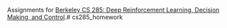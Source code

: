 Assignments for [Berkeley CS 285: Deep Reinforcement Learning, Decision Making, and Control](http://rail.eecs.berkeley.edu/deeprlcourse/).# cs285_homework
